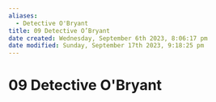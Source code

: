 ```yaml
---
aliases:
  - Detective O'Bryant
title: 09 Detective O’Bryant
date created: Wednesday, September 6th 2023, 8:06:17 pm
date modified: Sunday, September 17th 2023, 9:18:25 pm
---
```


# 09 Detective O'Bryant
